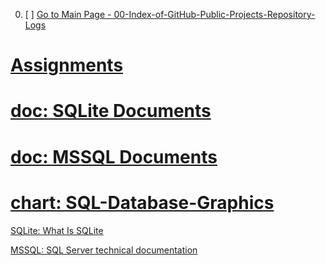 
00. [ ] [Go to Main Page - 00-Index-of-GitHub-Public-Projects-Repository-Logs][mainPage]

[mainPage]: https://github.com/celik-muhammed


# [Assignments](./68-Assignments/)

# [doc: SQLite Documents](./61-SQLite/)

# [doc: MSSQL Documents](./62-MSSQL/)

# [chart: SQL-Database-Graphics](./69-SQL-Database-Graphics/)

[SQLite: What Is SQLite](https://www.sqlitetutorial.net/what-is-sqlite/)

[MSSQL: SQL Server technical documentation](https://docs.microsoft.com/tr-tr/sql/sql-server/?view=sql-server-ver15)
